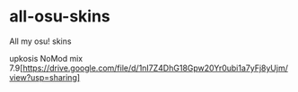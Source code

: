 # all-osu-skins
All my osu! skins

upkosis NoMod mix 7.9[https://drive.google.com/file/d/1nI7Z4DhG18Gpw20Yr0ubi1a7yFj8yUjm/view?usp=sharing]
